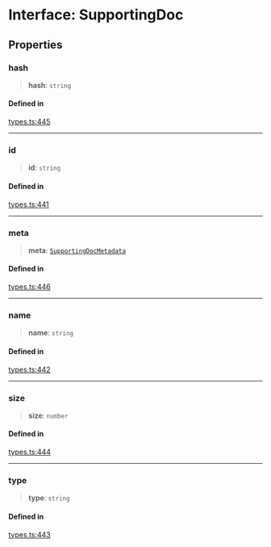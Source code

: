 # Interface: SupportingDoc

## Properties

### hash

> **hash**: `string`

#### Defined in

[types.ts:445](https://github.com/monerium/js-monorepo/blob/main/packages/sdk/src/types.ts#L445)

***

### id

> **id**: `string`

#### Defined in

[types.ts:441](https://github.com/monerium/js-monorepo/blob/main/packages/sdk/src/types.ts#L441)

***

### meta

> **meta**: [`SupportingDocMetadata`](/docs/packages/SDK/interfaces/SupportingDocMetadata.md)

#### Defined in

[types.ts:446](https://github.com/monerium/js-monorepo/blob/main/packages/sdk/src/types.ts#L446)

***

### name

> **name**: `string`

#### Defined in

[types.ts:442](https://github.com/monerium/js-monorepo/blob/main/packages/sdk/src/types.ts#L442)

***

### size

> **size**: `number`

#### Defined in

[types.ts:444](https://github.com/monerium/js-monorepo/blob/main/packages/sdk/src/types.ts#L444)

***

### type

> **type**: `string`

#### Defined in

[types.ts:443](https://github.com/monerium/js-monorepo/blob/main/packages/sdk/src/types.ts#L443)

